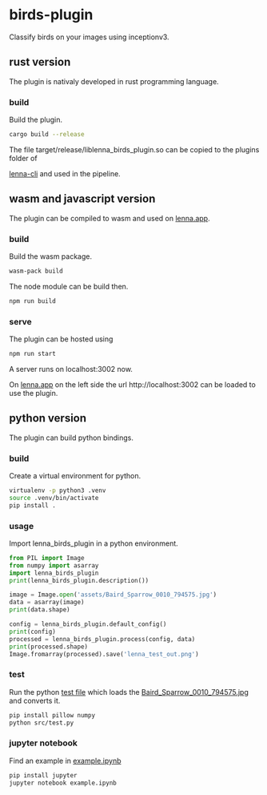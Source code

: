 # birds-plugin

Classify birds on your images using inceptionv3.
## rust version

The plugin is nativaly developed in rust programming language.

### build

Build the plugin.

```bash
cargo build --release
```

The file target/release/liblenna_birds_plugin.so can be copied to the plugins folder of

[lenna-cli](https://github.com/lenna-project/lenna-cli) and used in the pipeline.

## wasm and javascript version

The plugin can be compiled to wasm and used on [lenna.app](https://lenna.app).

### build

Build the wasm package.

```bash
wasm-pack build
```

The node module can be build then.

```bash
npm run build
```

### serve

The plugin can be hosted using

```bash
npm run start
```

A server runs on localhost:3002 now.

On [lenna.app](https://lenna.app) on the left side the url http://localhost:3002 can be loaded to use the plugin.

## python version

The plugin can build python bindings.

### build

Create a virtual environment for python.

```bash
virtualenv -p python3 .venv
source .venv/bin/activate
pip install .
```

### usage

Import lenna_birds_plugin in a python environment.

```python
from PIL import Image
from numpy import asarray
import lenna_birds_plugin
print(lenna_birds_plugin.description())

image = Image.open('assets/Baird_Sparrow_0010_794575.jpg')
data = asarray(image)
print(data.shape)

config = lenna_birds_plugin.default_config()
print(config)
processed = lenna_birds_plugin.process(config, data)
print(processed.shape)
Image.fromarray(processed).save('lenna_test_out.png')
```

### test

Run the python [test file](src/test.py) which loads the [Baird_Sparrow_0010_794575.jpg](assets/Baird_Sparrow_0010_794575.jpg) and converts it.

```bash
pip install pillow numpy
python src/test.py
```

### jupyter notebook

Find an example in [example.ipynb](example.ipynb)

```bash
pip install jupyter
jupyter notebook example.ipynb
```

